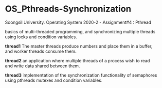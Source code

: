 # OS_Pthreads-Synchronization
Soongsil University. Operating System 2020-2 - Assignment#4 : Pthread

basics of multi-threaded programming, and synchronizing multiple threads using locks and condition variables.

**thread1**
The master threads produce numbers and place them in a buffer, and worker threads consume them.

**thread2**
an application where multiple threads of a process wish to read and write data shared between them.

**thread3**
implementation of the synchronization functionality of semaphores using pthreads mutexes and condition variables.
